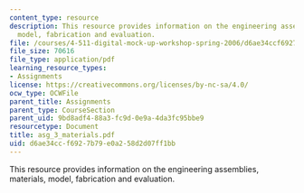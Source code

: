 ```yaml
---
content_type: resource
description: This resource provides information on the engineering assemblies, materials,
  model, fabrication and evaluation.
file: /courses/4-511-digital-mock-up-workshop-spring-2006/d6ae34ccf6927b79e0a258d2d07ff1bb_asg_3_materials.pdf
file_size: 70616
file_type: application/pdf
learning_resource_types:
- Assignments
license: https://creativecommons.org/licenses/by-nc-sa/4.0/
ocw_type: OCWFile
parent_title: Assignments
parent_type: CourseSection
parent_uid: 9bd8adf4-88a3-fc9d-0e9a-4da3fc95bbe9
resourcetype: Document
title: asg_3_materials.pdf
uid: d6ae34cc-f692-7b79-e0a2-58d2d07ff1bb
---
```

This resource provides information on the engineering assemblies, materials, model, fabrication and evaluation.